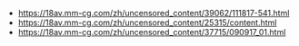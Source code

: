 - https://18av.mm-cg.com/zh/uncensored_content/39062/111817-541.html
- https://18av.mm-cg.com/zh/uncensored_content/25315/content.html
- https://18av.mm-cg.com/zh/uncensored_content/37715/090917_01.html